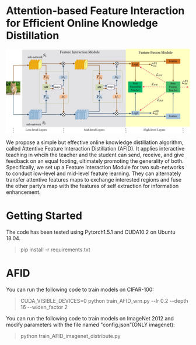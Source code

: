 # Attention-based Feature Interaction for Efficient Online Knowledge Distillation 

![Framework](https://github.com/deeplearning-distillation/AFID/blob/main/images/AFID.jpg)

We propose a simple but effective online knowledge distillation algorithm, called Attentive Feature Interaction Distillation (AFID). It applies interactive teaching in whcih the
teacher and the student can send, receive, and give feedback on an equal footing, ultimately promoting the generality of both. Specifically, we set up a Feature Interaction Module for two sub-networks to conduct low-level and mid-level feature learning. They can alternately transfer attentive features maps to exchange interested regions and fuse the other party’s map with the features of self extraction for information enhancement.


# Getting Started
The code has been tested using Pytorch1.5.1 and CUDA10.2 on Ubuntu 18.04.
  
> pip install -r requirements.txt

# AFID

You can run the following code to train models on CIFAR-100:

> CUDA_VISIBLE_DEVICES=0 python train_AFID_wrn.py --lr 0.2 --depth 16 --widen_factor 2

You can run the following code to train models on ImageNet 2012 and modify parameters with the file named "config.json"(ONLY imagenet):

> python train_AFID_imagenet_distribute.py
